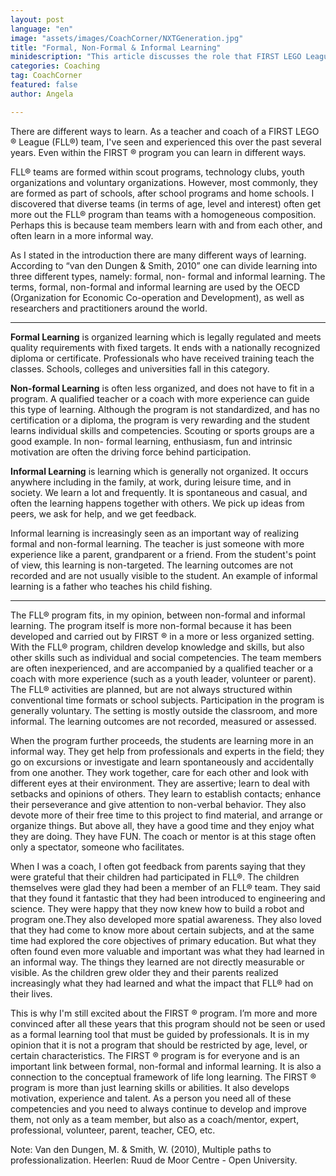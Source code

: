 ```yaml
---
layout: post
language: "en"
image: "assets/images/CoachCorner/NXTGeneration.jpg"
title: "Formal, Non-Formal & Informal Learning"
minidescription: "This article discusses the role that FIRST LEGO League can play in education."
categories: Coaching
tag: CoachCorner
featured: false
author: Angela

---
```


There are different ways to learn. As a teacher and coach of a FIRST LEGO ® League (FLL®) team, I've seen and experienced this over the past several years. Even within the FIRST ® program you can learn in different ways.

FLL® teams are formed within scout programs, technology clubs, youth organizations and voluntary organizations. However, most commonly, they are formed as part of schools, after school programs and home schools. I discovered that diverse teams (in terms of age, level and interest) often get more out the FLL® program than teams with a homogeneous composition. Perhaps this is because team members learn with and from each other, and often learn in a more informal way.

As I stated in the introduction there are many different ways of learning. According to “van den Dungen & Smith, 2010” one can divide learning into three different types, namely: formal, non- formal and informal learning. The terms, formal, non-formal and informal learning are used by the OECD (Organization for Economic Co-operation and Development), as well as researchers and practitioners around the world.

---

<b>Formal Learning</b> is organized learning which is legally regulated and meets quality requirements with fixed targets. It ends with a nationally recognized diploma or
certificate. Professionals who have received training teach the
classes. Schools, colleges and universities fall in this category.

<b>Non-formal Learning</b> is often less organized, and does not have to fit in a program. A qualified teacher or a coach with more experience can guide this type of learning. Although the program is not standardized, and has no certification or a diploma, the program is very rewarding and the student learns individual skills and competencies. Scouting or sports groups are a good example. In non- formal learning, enthusiasm, fun and intrinsic motivation are often the driving force behind participation.

<b>Informal Learning</b> is learning which is generally not organized. It occurs anywhere including in the family, at work, during leisure time, and in society. We learn a lot and frequently. It is spontaneous and casual, and often the learning happens together with others. We pick up ideas from peers, we ask for help, and we get feedback.

Informal learning is increasingly seen as an important way of realizing formal and non-formal learning. The teacher is just someone with more experience like a parent, grandparent or a friend. From the student's point of view, this learning is non-targeted. The learning outcomes are not recorded and are not usually visible to the student. An example of informal learning is a father who teaches his child fishing.

---


The FLL® program fits, in my opinion, between non-formal and informal learning. The program itself is more non-formal because it has been developed and carried out by FIRST ® in a more or less organized setting. With the FLL® program, children develop knowledge and skills, but also other skills such as individual and social competencies. The team members are often inexperienced, and are accompanied by a qualified teacher or a coach with more experience (such as a youth leader, volunteer or parent). The FLL® activities are planned, but are not always structured within conventional time formats or school subjects. Participation in the program is generally voluntary. The setting is mostly outside the classroom, and more informal. The learning outcomes are not recorded, measured or assessed.

When the program further proceeds, the students are learning more in an informal way. They get help from
professionals and experts in the field; they go on excursions or investigate and learn spontaneously and accidentally from one another. They work together, care for each other and look with different eyes at their environment. They are assertive; learn to deal with setbacks and opinions of others. They learn to establish contacts; enhance their perseverance and give attention to non-verbal behavior. They also devote more of their free time to this project to find material, and arrange or organize things. But above all, they have a good time and they enjoy what they are doing. They have FUN. The coach or mentor is at this stage often only a spectator, someone who facilitates.

When I was a coach, I often got feedback from parents saying that they were grateful that their children had participated in FLL®. The children themselves were glad they had been a member of an FLL® team. They said that they found it fantastic that they had been introduced to engineering and science. They were happy that they now knew how to build a robot and program one.They also developed more spatial awareness. They also loved that they had come to know more about certain subjects, and at the same time had explored the core objectives of primary education. But what they often found even more valuable and important was what they had learned in an informal way. The things they learned are not directly measurable or visible. As the children grew older they and their parents realized increasingly what they had learned and what the impact that FLL® had on their lives.

This is why I'm still excited about the FIRST ® program. I’m more and more convinced after all these years that this program should not be seen or used as a formal learning tool that must be guided by professionals. It is in my opinion that it is not a program that should be restricted by age, level, or certain characteristics. The FIRST ® program is for everyone and is an important link between formal, non-formal and informal learning. It is also a connection to the conceptual framework of life long learning. The FIRST ® program is more than just learning skills or abilities. It also develops motivation, experience and talent. As a person you need all of these competencies and you need to always continue to develop and improve them, not only as a team member, but also as a coach/mentor, expert, professional, volunteer, parent, teacher, CEO, etc.

Note:
Van den Dungen, M. & Smith, W. (2010), Multiple paths to professionalization. Heerlen: Ruud de Moor Centre - Open University.
